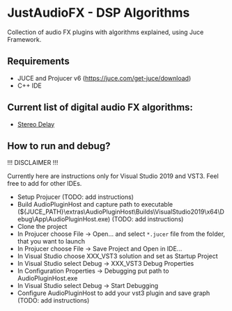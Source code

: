 # JustAudioFX - DSP Algorithms
Collection of audio FX plugins with algorithms explained, using Juce Framework. 

## Requirements
* JUCE and Projucer v6 (https://juce.com/get-juce/download)
* C++ IDE

## Current list of digital audio FX algorithms:
* [Stereo Delay](./JustDelay)

## How to run and debug?
!!! DISCLAIMER !!!

Currently here are instructions only for Visual Studio 2019 and VST3. Feel free to add for other IDEs. 

* Setup Projucer (TODO: add instructions)
* Build AudioPluginHost and capture path to executable (${JUCE_PATH}\extras\AudioPluginHost\Builds\VisualStudio2019\x64\Debug\App\AudioPluginHost.exe) (TODO: add instructions)
* Clone the project
* In Projucer choose File -> Open... and select `*.jucer` file from the folder, that you want to launch
* In Projucer choose File -> Save Project and Open in IDE...
* In Visual Studio choose XXX_VST3 solution and set as Startup Project
* In Visual Studio select Debug -> XXX_VST3 Debug Properties
* In Configuration Properties -> Debugging put path to AudioPluginHost.exe
* In Visual Studio select Debug -> Start Debugging
* Configure AudioPluginHost to add your vst3 plugin and save graph (TODO: add instructions)
